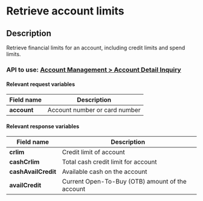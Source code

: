 # Retrieve account limits

## Description

Retrieve financial limits for an account, including credit limits and spend limits.

### API to use: [Account Management > Account Detail Inquiry](https://docs.firstdata.com/org/global/docs/api#account-detail-inquiry-v3)

#### Relevant request variables

| Field name   | Description                   |
|--------------|-------------------------------|
| **account**  | Account number or card number |

#### Relevant response variables

| Field name          | Description                                     |
|---------------------|-------------------------------------------------|
| **crlim**           | Credit limit of account                         |
| **cashCrlim**       | Total cash credit limit for account             |
| **cashAvailCredit** | Available cash on the account                   |
| **availCredit**     | Current Open-To-Buy (OTB) amount of the account |

